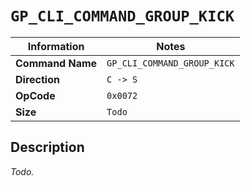 # `GP_CLI_COMMAND_GROUP_KICK`

| Information               | Notes |
|---                        |---    |
| **Command Name**          | `GP_CLI_COMMAND_GROUP_KICK` |
| **Direction**             | `C -> S` |
| **OpCode**                | `0x0072` |
| **Size**                  | `Todo` |

## Description

_Todo._